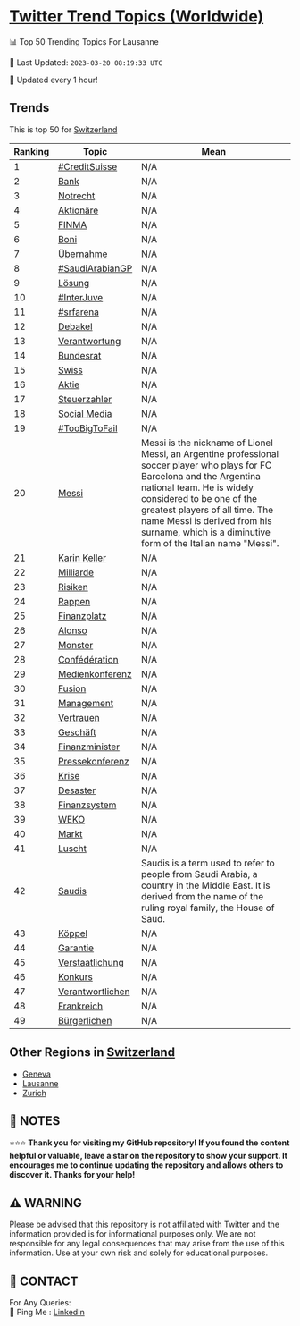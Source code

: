 [Twitter Trend Topics (Worldwide)](https://github.com/ErcinDedeoglu/Twitter-Trend-Topics)
==========


📊 Top 50 Trending Topics For Lausanne

📆 Last Updated: `2023-03-20 08:19:33 UTC`

🔧 Updated every 1 hour!


## Trends

This is top 50 for [Switzerland](</Switzerland>)

| Ranking | Topic | Mean |
| ------- | ------------ | ------------ |
| 1 | [#CreditSuisse](http://twitter.com/search?q=%23CreditSuisse) | N/A |
| 2 | [Bank](http://twitter.com/search?q=Bank) | N/A |
| 3 | [Notrecht](http://twitter.com/search?q=Notrecht) | N/A |
| 4 | [Aktionäre](http://twitter.com/search?q=Aktion%c3%a4re) | N/A |
| 5 | [FINMA](http://twitter.com/search?q=FINMA) | N/A |
| 6 | [Boni](http://twitter.com/search?q=Boni) | N/A |
| 7 | [Übernahme](http://twitter.com/search?q=%c3%9cbernahme) | N/A |
| 8 | [#SaudiArabianGP](http://twitter.com/search?q=%23SaudiArabianGP) | N/A |
| 9 | [Lösung](http://twitter.com/search?q=L%c3%b6sung) | N/A |
| 10 | [#InterJuve](http://twitter.com/search?q=%23InterJuve) | N/A |
| 11 | [#srfarena](http://twitter.com/search?q=%23srfarena) | N/A |
| 12 | [Debakel](http://twitter.com/search?q=Debakel) | N/A |
| 13 | [Verantwortung](http://twitter.com/search?q=Verantwortung) | N/A |
| 14 | [Bundesrat](http://twitter.com/search?q=Bundesrat) | N/A |
| 15 | [Swiss](http://twitter.com/search?q=Swiss) | N/A |
| 16 | [Aktie](http://twitter.com/search?q=Aktie) | N/A |
| 17 | [Steuerzahler](http://twitter.com/search?q=Steuerzahler) | N/A |
| 18 | [Social Media](http://twitter.com/search?q=Social+Media) | N/A |
| 19 | [#TooBigToFail](http://twitter.com/search?q=%23TooBigToFail) | N/A |
| 20 | [Messi](http://twitter.com/search?q=Messi) | Messi is the nickname of Lionel Messi, an Argentine professional soccer player who plays for FC Barcelona and the Argentina national team. He is widely considered to be one of the greatest players of all time. The name Messi is derived from his surname, which is a diminutive form of the Italian name "Messi". |
| 21 | [Karin Keller](http://twitter.com/search?q=Karin+Keller) | N/A |
| 22 | [Milliarde](http://twitter.com/search?q=Milliarde) | N/A |
| 23 | [Risiken](http://twitter.com/search?q=Risiken) | N/A |
| 24 | [Rappen](http://twitter.com/search?q=Rappen) | N/A |
| 25 | [Finanzplatz](http://twitter.com/search?q=Finanzplatz) | N/A |
| 26 | [Alonso](http://twitter.com/search?q=Alonso) | N/A |
| 27 | [Monster](http://twitter.com/search?q=Monster) | N/A |
| 28 | [Confédération](http://twitter.com/search?q=Conf%c3%a9d%c3%a9ration) | N/A |
| 29 | [Medienkonferenz](http://twitter.com/search?q=Medienkonferenz) | N/A |
| 30 | [Fusion](http://twitter.com/search?q=Fusion) | N/A |
| 31 | [Management](http://twitter.com/search?q=Management) | N/A |
| 32 | [Vertrauen](http://twitter.com/search?q=Vertrauen) | N/A |
| 33 | [Geschäft](http://twitter.com/search?q=Gesch%c3%a4ft) | N/A |
| 34 | [Finanzminister](http://twitter.com/search?q=Finanzminister) | N/A |
| 35 | [Pressekonferenz](http://twitter.com/search?q=Pressekonferenz) | N/A |
| 36 | [Krise](http://twitter.com/search?q=Krise) | N/A |
| 37 | [Desaster](http://twitter.com/search?q=Desaster) | N/A |
| 38 | [Finanzsystem](http://twitter.com/search?q=Finanzsystem) | N/A |
| 39 | [WEKO](http://twitter.com/search?q=WEKO) | N/A |
| 40 | [Markt](http://twitter.com/search?q=Markt) | N/A |
| 41 | [Luscht](http://twitter.com/search?q=Luscht) | N/A |
| 42 | [Saudis](http://twitter.com/search?q=Saudis) | Saudis is a term used to refer to people from Saudi Arabia, a country in the Middle East. It is derived from the name of the ruling royal family, the House of Saud. |
| 43 | [Köppel](http://twitter.com/search?q=K%c3%b6ppel) | N/A |
| 44 | [Garantie](http://twitter.com/search?q=Garantie) | N/A |
| 45 | [Verstaatlichung](http://twitter.com/search?q=Verstaatlichung) | N/A |
| 46 | [Konkurs](http://twitter.com/search?q=Konkurs) | N/A |
| 47 | [Verantwortlichen](http://twitter.com/search?q=Verantwortlichen) | N/A |
| 48 | [Frankreich](http://twitter.com/search?q=Frankreich) | N/A |
| 49 | [Bürgerlichen](http://twitter.com/search?q=B%c3%bcrgerlichen) | N/A |



## Other Regions in [Switzerland](</Switzerland>)

* [Geneva](</Switzerland/Geneva.md>)
* [Lausanne](</Switzerland/Lausanne.md>)
* [Zurich](</Switzerland/Zurich.md>)



## 📝 NOTES

⭐⭐⭐ **Thank you for visiting my GitHub repository! If you found the content helpful or valuable, leave a star on the repository to show your support. It encourages me to continue updating the repository and allows others to discover it. Thanks for your help!**


## ⚠️ WARNING

Please be advised that this repository is not affiliated with Twitter and the information provided is for informational purposes only. We are not responsible for any legal consequences that may arise from the use of this information. Use at your own risk and solely for educational purposes.


## 📨 CONTACT

 For Any Queries:  
            🏓 Ping Me : [LinkedIn](https://www.linkedin.com/in/ercindedeoglu/)
